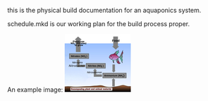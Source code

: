 this is the physical build documentation for an aquaponics system.

schedule.mkd is our working plan for the build process proper.

An example image:
[![](images/nitrogen-cycle-150x132.jpg)](images/nitrogen-cycle.jpg)
